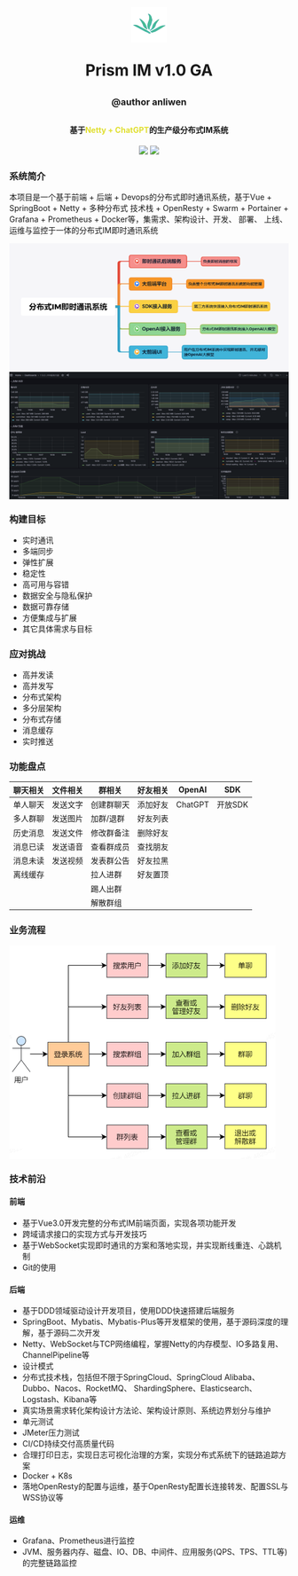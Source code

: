<p align="center"><img alt="logo" src="./res/logo.webp"></p>
<h1 align="center" style="margin: 30px 0 30px; font-weight: bold;">Prism IM v1.0 GA</h1>
<h3 align="center" style="margin: 30px 0 30px; font-weight: bold;">@author anliwen</h3>
<h4 align="center">基于<font color="#erdf2f">Netty + ChatGPT</font>的生产级分布式IM系统</h4>
<p align="center">
	<a href="https://github.com/anliwen/prism-im"><img src="https://img.shields.io/badge/
Prism-v1.0.GA-brightgreen.svg"></a>
	<a href="https://github.com/anliwen/prism-im/blob/main/LICENSE"><img src="https://img.
shields.io/github/license/mashape/apistatus.svg"></a>
</p>

### 系统简介

本项目是一个基于前端 + 后端 + Devops的分布式即时通讯系统，基于Vue + SpringBoot + Netty + 多种分布式
技术栈 + OpenResty + Swarm + Portainer + Grafana + Prometheus + Docker等，集需求、架构设计、开发、
部署、 上线、运维与监控于一体的分布式IM即时通讯系统

<img src="./res/t1.png" align=center />

<img src="./res/t2.png" align=center />  

### 构建目标

* 实时通讯
* 多端同步
* 弹性扩展
* 稳定性
* 高可用与容错
* 数据安全与隐私保护
* 数据可靠存储
* 方便集成与扩展
* 其它具体需求与目标

### 应对挑战

* 高并发读
* 高并发写
* 分布式架构
* 多分层架构
* 分布式存储
* 消息缓存
* 实时推送

### 功能盘点

| 聊天相关 | 文件相关 | 群相关   | 好友相关 | OpenAI  | SDK   |
|------|------|-------|------|---------|-------|
| 单人聊天 | 发送文字 | 创建群聊天 | 添加好友 | ChatGPT | 开放SDK |
| 多人群聊 | 发送图片 | 加群/退群 | 好友列表 |         |       |
| 历史消息 | 发送文件 | 修改群备注 | 删除好友 |         |       |
| 消息已读 | 发送语音 | 查看群成员 | 查找朋友 |         |       |
| 消息未读 | 发送视频 | 发表群公告 | 好友拉黑 |         |       |
| 离线缓存 |      | 拉人进群  | 好友置顶 |         |       |
|      |      | 踢人出群  |      |         |       |
|      |      | 解散群组  |      |         |       |

### 业务流程

<img src="./res/t3.png" align=center />

### 技术前沿

#### 前端

* 基于Vue3.0开发完整的分布式IM前端页面，实现各项功能开发
* 跨域请求接口的实现方式与开发技巧
* 基于WebSocket实现即时通讯的方案和落地实现，并实现断线重连、心跳机制
* Git的使用

#### 后端

* 基于DDD领域驱动设计开发项目，使用DDD快速搭建后端服务
* SpringBoot、Mybatis、Mybatis-Plus等开发框架的使用，基于源码深度的理解，基于源码二次开发
* Netty、WebSocket与TCP网络编程，掌握Netty的内存模型、IO多路复用、ChannelPipeline等
* 设计模式
* 分布式技术栈，包括但不限于SpringCloud、SpringCloud Alibaba、Dubbo、Nacos、RocketMQ、
  ShardingSphere、Elasticsearch、Logstash、Kibana等
* 真实场景需求转化架构设计方法论、架构设计原则、系统边界划分与维护
* 单元测试
* JMeter压力测试
* CI/CD持续交付高质量代码
* 合理打印日志，实现日志可视化治理的方案，实现分布式系统下的链路追踪方案
* Docker + K8s
* 落地OpenResty的配置与运维，基于OpenResty配置长连接转发、配置SSL与WSS协议等

#### 运维

* Grafana、Prometheus进行监控
* JVM、服务器内存、磁盘、IO、DB、中间件、应用服务(QPS、TPS、TTL等)的完整链路监控